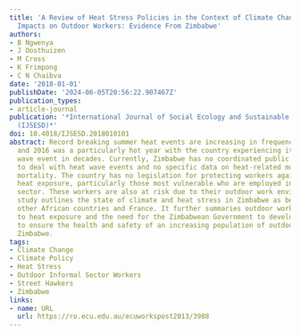 ```yaml
---
title: 'A Review of Heat Stress Policies in the Context of Climate Change and Its
  Impacts on Outdoor Workers: Evidence From Zimbabwe'
authors:
- B Ngwenya
- J Oosthuizen
- M Cross
- K Frimpong
- C N Chaibva
date: '2018-01-01'
publishDate: '2024-06-05T20:56:22.907467Z'
publication_types:
- article-journal
publication: '*International Journal of Social Ecology and Sustainable Development
  (IJSESD)*'
doi: 10.4018/IJSESD.2018010101
abstract: Record breaking summer heat events are increasing in frequency in Zimbabwe
  and 2016 was a particularly hot year with the country experiencing its worst heat
  wave event in decades. Currently, Zimbabwe has no coordinated public health response
  to deal with heat wave events and no specific data on heat-related morbidity and
  mortality. The country has no legislation for protecting workers against environmental
  heat exposure, particularly those most vulnerable who are employed in the informal
  sector. These workers are also at risk due to their outdoor work environments. The
  study outlines the state of climate and heat stress in Zimbabwe as benchmarked against
  other African countries and France. It further summaries outdoor workers' susceptibility
  to heat exposure and the need for the Zimbabwean Government to develop policies
  to ensure the health and safety of an increasing population of outdoor workers in
  Zimbabwe.
tags:
- Climate Change
- Climate Policy
- Heat Stress
- Outdoor Informal Sector Workers
- Street Hawkers
- Zimbabwe
links:
- name: URL
  url: https://ro.ecu.edu.au/ecuworkspost2013/3988
---
```


